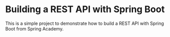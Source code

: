 # Building a REST API with Spring Boot
This is a simple project to demonstrate how to build a REST API with Spring Boot from Spring Academy.